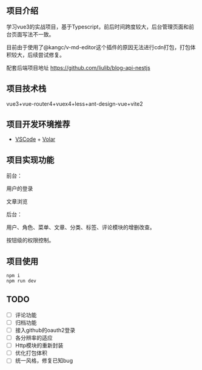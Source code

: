 ## 项目介绍

学习vue3的实战项目，基于Typescript，前后时间跨度较大，后台管理页面和前台页面写法不一致。

目前由于使用了@kangc/v-md-editor这个插件的原因无法进行cdn打包，打包体积较大，后续尝试修复。

配套后端项目地址 https://github.com/liulib/blog-api-nestjs

## 项目技术栈

vue3+vue-router4+vuex4+less+ant-design-vue+vite2

## 项目开发环境推荐

- [VSCode](https://code.visualstudio.com/) + [Volar](https://marketplace.visualstudio.com/items?itemName=johnsoncodehk.volar)

## 项目实现功能

前台：

用户的登录

文章浏览

后台：

用户、角色、菜单、文章、分类、标签、评论模块的增删改查。

按钮级的权限控制。

## 项目使用

```
npm i
npm run dev
```

## TODO

- [ ] 评论功能
- [ ] 归档功能
- [ ] 接入github的oauth2登录
- [ ] 各分辨率的适应
- [ ] Http模块的重新封装
- [ ] 优化打包体积
- [ ] 统一风格，修复已知bug